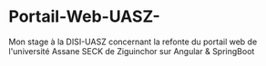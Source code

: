 # Portail-Web-UASZ-
Mon stage à la DISI-UASZ concernant la refonte du portail web de l'université Assane SECK de Ziguinchor sur Angular &amp; SpringBoot

